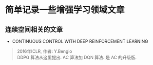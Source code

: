 # 简单记录一些增强学习领域文章 <br>
## 连续空间相关的文章<br>
* CONTINUOUS CONTROL WITH DEEP REINFORCEMENT LEARNING   
> 2016年ICLR, 作者: Y.Bengio   <br>
  DDPG 算法从这里提出. AC 算法加 DQN 算法. 是 AC 的升级版.
